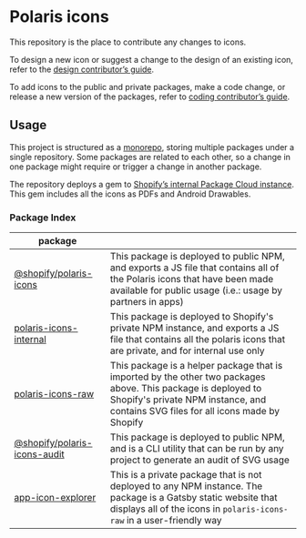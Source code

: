 # Polaris icons

This repository is the place to contribute any changes to icons.

To design a new icon or suggest a change to the design of an existing icon, refer to the [design contributor’s guide](./CONTRIBUTING-DESIGN.md).

To add icons to the public and private packages, make a code change, or release a new version of the packages, refer to [coding contributor’s guide](./CONTRIBUTING-CODING.md).

## Usage

This project is structured as a [monorepo](https://en.wikipedia.org/wiki/Monorepo), storing multiple packages under a single repository. Some packages are related to each other, so a change in one package might require or trigger a change in another package.

The repository deploys a gem to [Shopify’s internal Package Cloud instance](https://packages.shopify.io/). This gem includes all the icons as PDFs and Android Drawables.

### Package Index

| package                                                       |                                                                                                                                                                                                     |
| ------------------------------------------------------------- | --------------------------------------------------------------------------------------------------------------------------------------------------------------------------------------------------- |
| [@shopify/polaris-icons](/packages/polaris-icons)             | This package is deployed to public NPM, and exports a JS file that contains all of the Polaris icons that have been made available for public usage (i.e.: usage by partners in apps)               |
| [polaris-icons-internal](/packages/polaris-icons-internal)    | This package is deployed to Shopify's private NPM instance, and exports a JS file that contains all the polaris icons that are private, and for internal use only                                   |
| [polaris-icons-raw](/packages/polaris-icons-raw)              | This package is a helper package that is imported by the other two packages above. This package is deployed to Shopify's private NPM instance, and contains SVG files for all icons made by Shopify |
| [@shopify/polaris-icons-audit](/packages/polaris-icons-audit) | This package is deployed to public NPM, and is a CLI utility that can be run by any project to generate an audit of SVG usage                                                                       |
| [app-icon-explorer](/packages/app-icon-explorer)              | This is a private package that is not deployed to any NPM instance. The package is a Gatsby static website that displays all of the icons in `polaris-icons-raw` in a user-friendly way             |
